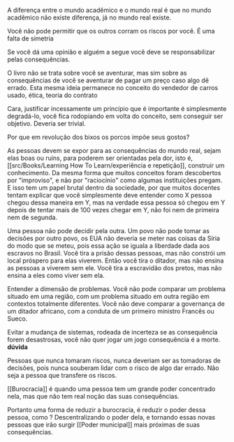 A diferença entre o mundo acadêmico e o mundo real é que no mundo acadêmico não existe diferença, já no mundo real existe.

Você não pode permitir que os outros corram os riscos por você. É uma falta de simetria

Se você dá uma opinião e alguém a segue você deve se responsabilizar pelas consequências.

O livro não se trata sobre você se aventurar, mas sim sobre as consequências de você se aventurar de pagar um preço caso algo dê errado. Esta mesma ideia permanece no conceito do vendedor de carros usado, ética, teoria do contrato

Cara, justificar incessamente um princípio que é importante é simplesmente degradá-lo, você fica rodopiando em volta do conceito, sem conseguir ser objetivo. Deveria ser trivial.

Por que em revolução dos bixos os porcos impõe seus gostos?

As pessoas devem se expor para as consequências do mundo real, sejam elas boas ou ruins, para poderem ser orientadas pela dor, isto é, [[src/Books/Learning How To Learn/experiência e repetição]], construir um conhecimento. Da mesma forma que muitos conceitos foram descobertos por "improviso", e não por "raciocínio" como algumas instituições pregam. E isso tem um papel brutal dentro da sociedade, por que muitos docentes tentam explicar que você simplesmente deve entender como X pessoa chegou dessa maneira em Y, mas na verdade essa pessoa só chegou em Y depois de tentar mais de 100 vezes chegar em Y, não foi nem de primeira nem de segunda.

Uma pessoa não pode decidir pela outra. Um povo não pode tomar as decisões por outro povo, os EUA não deveria se meter nas coisas da Síria do modo que se meteu, pois essa ação se iguala a liberdade dada aos escravos no Brasil. Você tira a prisão dessas pessoas, mas não constrói um local próspero para elas viverem. Então você tira o ditador, mas não ensina as pessoas a viverem sem ele. Você tira a escravidão dos pretos, mas não ensina a eles como viver sem ela.

Entender a dimensão de problemas. Você não pode comparar um problema situado em uma região, com um problema situado em outra região em contextos totalmente diferentes. Você não deve comparar a governança de um ditador africano, com a conduta de um primeiro ministro Francês ou Sueco.

Evitar a mudança de sistemas, rodeada de incerteza se as consequência forem desastrosas, você não quer jogar um jogo consequência é a morte. **dúvida**

Pessoas que nunca tomaram riscos, nunca deveriam ser as tomadoras de decisões, pois nunca souberam lidar com o risco de algo dar errado. Não seja a pessoa que transfere os riscos.

[[Burocracia]] é quando uma pessoa tem um grande poder concentrado nela, mas que não tem real noção das suas consequências.

Portanto uma forma de reduzir a burocracia, é reduzir o poder dessa pessoa, como ? Descentralizando o poder dela, e tornando essas novas pessoas que irão surgir [[Poder municipal]] mais próximas de suas consequências.




